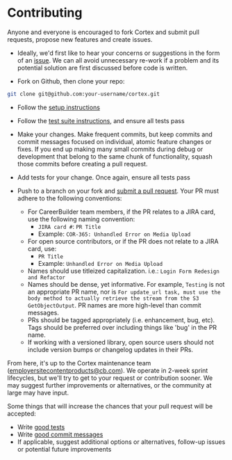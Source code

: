 # Contributing

Anyone and everyone is encouraged to fork Cortex and submit pull requests, propose new features and create issues.

* Ideally, we'd first like to hear your concerns or suggestions in the form of an [issue][issue]. We can all avoid
unnecessary re-work if a problem and its potential solution are first discussed before code is written.

* Fork on Github, then clone your repo:

```sh
git clone git@github.com:your-username/cortex.git
```

* Follow the [setup instructions][setup]

* Follow the [test suite instructions][test-suite], and ensure all tests pass

* Make your changes. Make frequent commits, but keep commits and commit messages focused on individual, atomic
feature changes or fixes. If you end up making many small commits during debug or development that belong to the same
chunk of functionality, squash those commits before creating a pull request.

* Add tests for your change. Once again, ensure all tests pass

* Push to a branch on your fork and [submit a pull request][pr]. Your PR must adhere to the following conventions:
  * For CareerBuilder team members, if the PR relates to a JIRA card, use the following naming convention:
    * `JIRA card #`: `PR Title`
    * Example: `COR-365: Unhandled Error on Media Upload`
  * For open source contributors, or if the PR does not relate to a JIRA card, use:
    * `PR Title`
    * Example: `Unhandled Error on Media Upload`
  * Names should use titleized capitalization. i.e.: `Login Form Redesign and Refactor`
  * Names should be dense, yet informative. For example, `Testing` is not an appropriate PR name, nor is
  `For update_url task, must use the body method to actually retrieve the stream from the S3 GetObjectOutput`.
  PR names are more high-level than commit messages.
  * PRs should be tagged appropriately (i.e. enhancement, bug, etc). Tags should be preferred over including things
  like 'bug' in the PR name.
  * If working with a versioned library, open source users should not include version bumps or changelog updates in
  their PRs.

From here, it's up to the Cortex maintenance team (<employersitecontentproducts@cb.com>). We operate in 2-week sprint
lifecycles, but we'll try to get to your request or contribution sooner. We may suggest further improvements or
alternatives, or the community at large may have input.

Some things that will increase the chances that your pull request will be accepted:

* Write [good tests][tests]
* Write [good commit messages][commit]
* If applicable, suggest additional options or alternatives, follow-up issues or potential future improvements

[issue]: https://github.com/cbdr/cortex/issues
[tests]: http://betterspecs.org
[commit]: http://tbaggery.com/2008/04/19/a-note-about-git-commit-messages.html
[setup]: https://github.com/cbdr/cortex#setup
[pr]: https://github.com/cbdr/cortex/compare
[test-suite]: https://github.com/cbdr/cortex#running-test-suite
